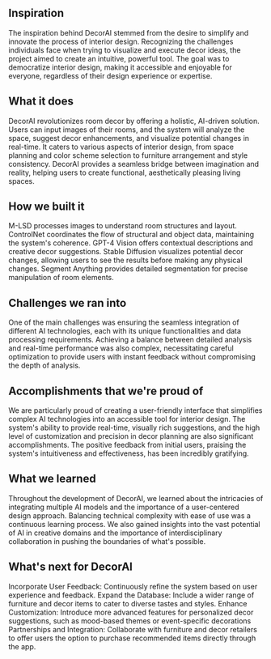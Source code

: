 ## Inspiration
The inspiration behind DecorAI stemmed from the desire to simplify and innovate the process of interior design. Recognizing the challenges individuals face when trying to visualize and execute decor ideas, the project aimed to create an intuitive, powerful tool. The goal was to democratize interior design, making it accessible and enjoyable for everyone, regardless of their design experience or expertise.

## What it does
DecorAI revolutionizes room decor by offering a holistic, AI-driven solution. Users can input images of their rooms, and the system will analyze the space, suggest decor enhancements, and visualize potential changes in real-time. It caters to various aspects of interior design, from space planning and color scheme selection to furniture arrangement and style consistency. DecorAI provides a seamless bridge between imagination and reality, helping users to create functional, aesthetically pleasing living spaces.


## How we built it
M-LSD processes images to understand room structures and layout.
ControlNet coordinates the flow of structural and object data, maintaining the system's coherence.
GPT-4 Vision offers contextual descriptions and creative decor suggestions.
Stable Diffusion visualizes potential decor changes, allowing users to see the results before making any physical changes.
Segment Anything provides detailed segmentation for precise manipulation of room elements.

## Challenges we ran into
One of the main challenges was ensuring the seamless integration of different AI technologies, each with its unique functionalities and data processing requirements. Achieving a balance between detailed analysis and real-time performance was also complex, necessitating careful optimization to provide users with instant feedback without compromising the depth of analysis.


## Accomplishments that we're proud of
We are particularly proud of creating a user-friendly interface that simplifies complex AI technologies into an accessible tool for interior design. The system's ability to provide real-time, visually rich suggestions, and the high level of customization and precision in decor planning are also significant accomplishments. The positive feedback from initial users, praising the system's intuitiveness and effectiveness, has been incredibly gratifying.


## What we learned
Throughout the development of DecorAI, we learned about the intricacies of integrating multiple AI models and the importance of a user-centered design approach. Balancing technical complexity with ease of use was a continuous learning process. We also gained insights into the vast potential of AI in creative domains and the importance of interdisciplinary collaboration in pushing the boundaries of what's possible.


## What's next for DecorAI
Incorporate User Feedback: Continuously refine the system based on user experience and feedback.
Expand the Database: Include a wider range of furniture and decor items to cater to diverse tastes and styles.
Enhance Customization: Introduce more advanced features for personalized decor suggestions, such as mood-based themes or event-specific decorations
Partnerships and Integration: Collaborate with furniture and decor retailers to offer users the option to purchase recommended items directly through the app.



